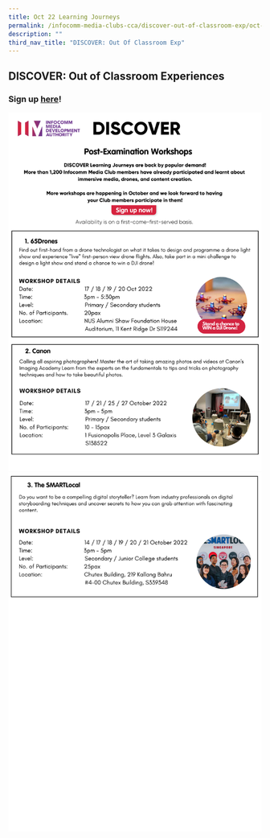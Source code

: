 ```yaml
---
title: Oct 22 Learning Journeys
permalink: /infocomm-media-clubs-cca/discover-out-of-classroom-exp/oct-22/
description: ""
third_nav_title: "DISCOVER: Out Of Classroom Exp"
---
```

## DISCOVER: Out of Classroom Experiences

### Sign up [here](https://go.gov.sg/discoveroct2022)!

![](/images/Icmclub/Oct%20LJ%201.png)
![](/images/Icmclub/DISCOVER%20Learning%20Journeys%20Oct.png)